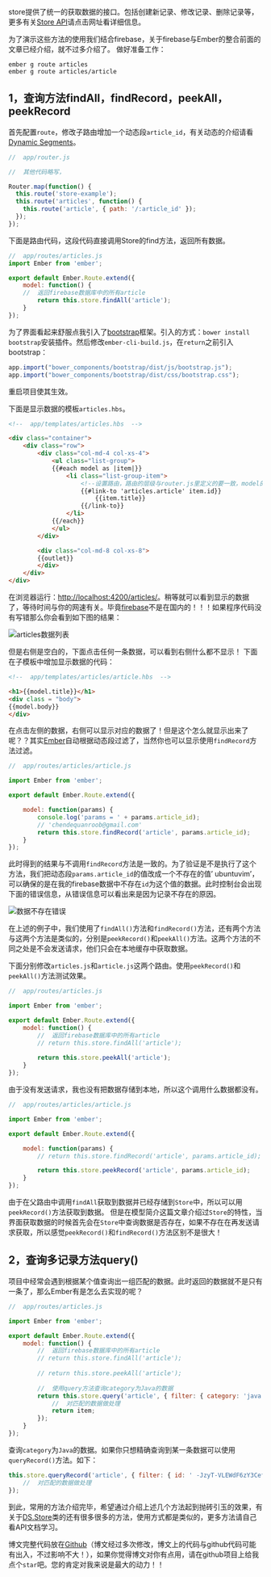 ﻿store提供了统一的获取数据的接口。包括创建新记录、修改记录、删除记录等，更多有关[Store API](http://devdocs.io/ember/data/classes/ds.store)请点击网址看详细信息。

为了演示这些方法的使用我们结合firebase，关于firebase与Ember的整合前面的文章已经介绍，就不过多介绍了。
做好准备工作：
```
ember g route articles
ember g route articles/article
```

## 1，查询方法findAll，findRecord，peekAll，peekRecord

首先配置`route`，修改子路由增加一个动态段`article_id`，有关动态的介绍请看[Dynamic Segments](https://guides.emberjs.com/v2.5.0/routing/defining-your-routes/#toc_dynamic-segments)。
```js
//  app/router.js

//  其他代码略写，

Router.map(function() {
  this.route('store-example');
  this.route('articles', function() {
    this.route('article', { path: '/:article_id' });
  });
});
```
下面是路由代码，这段代码直接调用Store的find方法，返回所有数据。
```js
//  app/routes/articles.js
import Ember from 'ember';

export default Ember.Route.extend({
    model: function() {
	//  返回firebase数据库中的所有article
        return this.store.findAll('article');
    }
});
```
为了界面看起来舒服点我引入了[bootstrap](http://www.bootcss.com)框架。引入的方式：`bower install bootstrap`安装插件。然后修改`ember-cli-build.js`，在`return`之前引入bootstrap：
```js
app.import("bower_components/bootstrap/dist/js/bootstrap.js");
app.import("bower_components/bootstrap/dist/css/bootstrap.css");
```
重启项目使其生效。

下面是显示数据的模板`articles.hbs`。
```html
<!--  app/templates/articles.hbs  -->

<div class="container">
	<div class="row">
		<div class="col-md-4 col-xs-4">
			<ul class="list-group">
			{{#each model as |item|}}
				<li class="list-group-item">
					<!--设置路由，路由的层级与router.js里定义的要一致，model的id属性作为参数 -->
                 	{{#link-to 'articles.article' item.id}}
						{{item.title}}
					{{/link-to}}
				</li>
			{{/each}}
			</ul>
		</div>

		<div class="col-md-8 col-xs-8">
		{{outlet}}
		</div>
	</div>
</div>
```
在浏览器运行：[http://localhost:4200/articles/](http://localhost:4200/articles/)。稍等就可以看到显示的数据了，等待时间与你的网速有关。毕竟[firebase](http://www.firebase.com)不是在国内的！！！如果程序代码没有写错那么你会看到如下图的结果：

![articles数据列表](http://emberteach.ddlisting.com/content/images/2016/04/168.png)

但是右侧是空白的，下面点击任何一条数据，可以看到右侧什么都不显示！
下面在子模板中增加显示数据的代码：
```html
<!--  app/templates/articles/article.hbs  -->

<h1>{{model.title}}</h1>
<div class = "body">
{{model.body}}
</div>
```
在点击左侧的数据，右侧可以显示对应的数据了！但是这个怎么就显示出来了呢？？其实[Ember](http://emberjs.com)自动根据动态段过滤了，当然你也可以显示使用`findRecord`方法过滤。
```js
//  app/routes/articles/article.js

import Ember from 'ember';

export default Ember.Route.extend({

	model: function(params) {
		console.log('params = ' + params.article_id);
		// 'chendequanroob@gmail.com'
		return this.store.findRecord('article', params.article_id);
	}
});
```
此时得到的结果与不调用`findRecord`方法是一致的。为了验证是不是执行了这个方法，我们把动态段`params.article_id`的值改成一个不存在的值’ ubuntuvim’，可以确保的是在我的firebase数据中不存在`id`为这个值的数据。此时控制台会出现下面的错误信息，从错误信息可以看出来是因为记录不存在的原因。

![数据不存在错误](http://emberteach.ddlisting.com/content/images/2016/04/169.png)

在上述的例子中，我们使用了`findAll()`方法和`findRecord()`方法，还有两个方法与这两个方法是类似的，分别是`peekRecord()`和`peekAll()`方法。这两个方法的不同之处是不会发送请求，他们只会在本地缓存中获取数据。

下面分别修改`articles.js`和`article.js`这两个路由。使用`peekRecord()`和`peekAll()`方法测试效果。
```js
//  app/routes/articles.js

import Ember from 'ember';

export default Ember.Route.extend({
	model: function() {
		//  返回firebase数据库中的所有article
		// return this.store.findAll('article');
		
		return this.store.peekAll('article');
	}
});
```
由于没有发送请求，我也没有把数据存储到本地，所以这个调用什么数据都没有。
```js
//  app/routes/articles/article.js

import Ember from 'ember';

export default Ember.Route.extend({

	model: function(params) {
		// return this.store.findRecord('article', params.article_id);

		return this.store.peekRecord('article', params.article_id);
	}
});
```
由于在父路由中调用`findAll`获取到数据并已经存储到`Store`中，所以可以用`peekRecord()`方法获取到数据。	但是在模型简介这篇文章介绍过`Store`的特性，当界面获取数据的时候首先会在`Store`中查询数据是否存在，如果不存在在再发送请求获取，所以感觉`peekRecord()`和`findRecord()`方法区别不是很大！

## 2，查询多记录方法query()

项目中经常会遇到根据某个值查询出一组匹配的数据。此时返回的数据就不是只有一条了，那么Ember有是怎么去实现的呢？
```js
//  app/routes/articles.js

import Ember from 'ember';

export default Ember.Route.extend({
	model: function() {
		//  返回firebase数据库中的所有article
		// return this.store.findAll('article');
		
		// return this.store.peekAll('article');
	
		//  使用query方法查询category为Java的数据
		return this.store.query('article', { filter: { category: 'java' } }).then(function(item) {
			//  对匹配的数据做处理
			return item;
		});
	}
});
```
查询`category`为`Java`的数据。如果你只想精确查询到某一条数据可以使用`queryRecord()`方法。如下：
```js
this.store.queryRecord('article', { filter: { id: ' -JzyT-VLEWdF6zY3CefO' } }).then(function(item) {
	//  对匹配的数据做处理
});
```
到此，常用的方法介绍完毕，希望通过介绍上述几个方法起到抛砖引玉的效果，有关于[DS.Store](http://devdocs.io/ember/data/classes/ds.store)类的还有很多很多的方法，使用方式都是类似的，更多方法请自己看API文档学习。

博文完整代码放在[Github](https://github.com/ubuntuvim/my_emberjs_code)（博文经过多次修改，博文上的代码与github代码可能有出入，不过影响不大！），如果你觉得博文对你有点用，请在github项目上给我点个`star`吧。您的肯定对我来说是最大的动力！！
